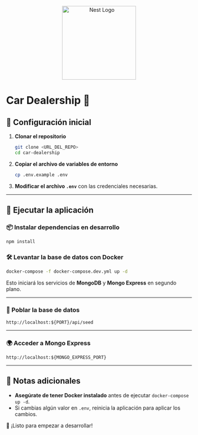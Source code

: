 <p align="center">
  <a href="http://nestjs.com/" target="blank"><img src="https://nestjs.com/img/logo-small.svg" width="200" alt="Nest Logo" /></a>
</p>

# Car Dealership 🚗

## 📌 Configuración inicial

1. **Clonar el repositorio**  
   ```sh
   git clone <URL_DEL_REPO>
   cd car-dealership
   ```

2. **Copiar el archivo de variables de entorno**  
   ```sh
   cp .env.example .env
   ```

3. **Modificar el archivo `.env`** con las credenciales necesarias.

---

## 🚀 Ejecutar la aplicación

### 📦 Instalar dependencias en desarrollo
```sh
npm install
``` 

### 🛠️ Levantar la base de datos con Docker  
```sh
docker-compose -f docker-compose.dev.yml up -d
```

Esto iniciará los servicios de **MongoDB** y **Mongo Express** en segundo plano.

---

### 🔄 Poblar la base de datos  
```
http://localhost:${PORT}/api/seed
```

---

### 🌍 Acceder a Mongo Express  
```
http://localhost:${MONGO_EXPRESS_PORT}
```

---

## 📜 Notas adicionales  
- **Asegúrate de tener Docker instalado** antes de ejecutar `docker-compose up -d`.  
- Si cambias algún valor en `.env`, reinicia la aplicación para aplicar los cambios.  

🚀 ¡Listo para empezar a desarrollar!


